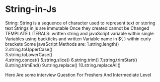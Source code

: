 # String-in-Js
String: String is a sequence of character used to represent text or storing text
Strings in js are immutable
Once they created cannot be Changed<br>
TEMPLATE LITERALS: written string and javaScript variable within single Variables using backticks and written Variable name in ${ } within curly brackets
Some javaScript Methods are:
1.string.length()<br>
2.string.toUpperCase()<br>
3.string.toLowerCase()<br>
4.string.concat()
5.string.slice()
6.string.trim()
7.string.trimStart()
8.string.trimEnd()
9.string.replace()
10.string.replaceAll()

Here Are some interview Question For Freshers And Intermediate Level
